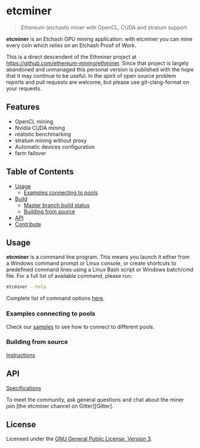 # etcminer

> Ethereum (etchash) miner with OpenCL, CUDA and stratum support

**etcminer** is an Etchash GPU mining application: with etcminer you can mine every coin which relies on an Etchash Proof of Work.

This is a direct descendent of the Ethminer project at https://github.com/ethereum-mining/ethminer. Since that project
is largely abandoned and unmanaged this personal version is published with the hope that it may continue to be useful. In the spirit
of open source problem reports and pull requests are welcome, but please use git-clang-format on your requests.


## Features

* OpenCL mining
* Nvidia CUDA mining
* realistic benchmarking
* stratum mining without proxy
* Automatic devices configuration
* farm failover

## Table of Contents

* [Usage](#usage)
    * [Examples connecting to pools](#examples-connecting-to-pools)
* [Build](#build)
    * [Master branch build status](#master-branch-build-status)
    * [Building from source](#building-from-source)
* [API](#api)
* [Contribute](#contribute)

## Usage

**etcminer** is a command line program. This means you launch it either
from a Windows command prompt or Linux console, or create shortcuts to
predefined command lines using a Linux Bash script or Windows batch/cmd file.
For a full list of available command, please run:

```sh
etcminer --help
```
Complete list of command options [here](docs/Options.md).

### Examples connecting to pools

Check our [samples](docs/POOL_EXAMPLES_ETH.md) to see how to connect to different pools.


### Building from source

[Instructions](docs/BUILD.md)

## API

[Specifications](docs/API_DOCUMENTATION.md)


To meet the community, ask general questions and chat about the miner join [the etcminer channel on Gitter][Gitter].

## License

Licensed under the [GNU General Public License, Version 3](LICENSE).



